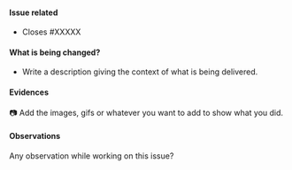 <!-- If your pull request closes an issue, replace the # with the issue number -->

#### Issue related
- Closes #XXXXX

#### What is being changed?
- Write a description giving the context of what is being delivered.

####  Evidences

📷 Add the images, gifs or whatever you want to add to show what you did.

#### Observations

Any observation while working on this issue?
